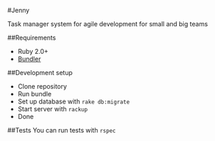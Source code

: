 #Jenny

Task manager system for agile development for small and big teams

##Requirements
* Ruby 2.0+
* [Bundler](https://github.com/bundler/bundler)

##Development setup
* Clone repository
* Run bundle
* Set up database with ``rake db:migrate``
* Start server with ``rackup``
* Done

##Tests
You can run tests with ``rspec``
